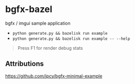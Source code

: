# bgfx-bazel
bgfx / imgui sample application

- `python generate.py && bazelisk run example`
- `python generate.py && bazelisk run example -- --help`

> Press F1 for render debug stats

## Attributions
https://github.com/jpcy/bgfx-minimal-example
